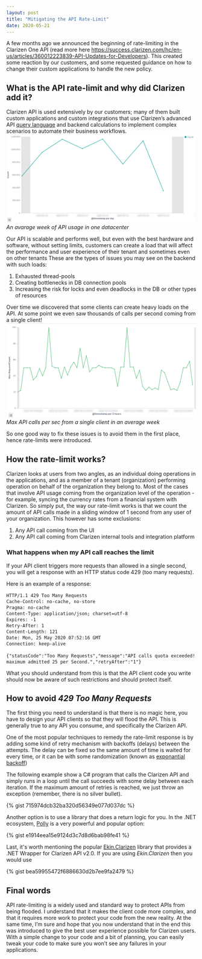 ```yaml
---
layout: post
title: "Mitigating the API Rate-Limit"
date: 2020-05-21
---
```


A few months ago we announced the beginning of rate-limiting in the Clarizen One API (read more here https://success.clarizen.com/hc/en-us/articles/360012223839-API-Updates-for-Developers). This created some reaction by our customers, and some requested guidance on how to change their custom applications to handle the new policy.

## What is the API rate-limit and why did Clarizen add it?
Clarizen API is used extensively by our customers; many of them built custom applications and custom integrations that use Clarizen’s advanced API [query language](https://api.clarizen.com/V2.0/services/data/Query) and backend calculations to implement complex scenarios to automate their business workflows.
![An avarage week of API usage in one datacenter](mitigating-api-rate-limit/typical-week-api-usage.png)*An avarage week of API usage in one datacenter*

Our API is scalable and performs well, but even with the best hardware and software, without setting limits, customers can create a load that will affect the performance and user experience of their tenant and sometimes even on other tenants
These are the types of issues you may see on the backend with such loads:
1.	Exhausted thread-pools
2.	Creating bottlenecks in DB connection pools
3.	Increasing the risk for locks and even deadlocks in the DB or other types of resources


Over time we discovered that some clients can create heavy loads on the API. At some point we even saw thousands of calls per second coming from a single client!
![Max API calls per sec from a single client in an average week](mitigating-api-rate-limit/max-request-count-per-sec-in-week.png)*Max API calls per sec from a single client in an average week*

So one good way to fix these issues is to avoid them in the first place, hence rate-limits were introduced.

## How the rate-limit works?
Clarizen looks at users from two angles, as an individual doing operations in the applications, and as a member of a tenant (organization) performing operation on behalf of the organization they belong to.
Most of the cases that involve API usage coming from the organization level of the operation - for example, syncing the currency rates from a financial system with Clarizen.
So simply put, the way our rate-limit works is that we count the amount of API calls made in a sliding window of 1 second from any user of your organization. This however has some exclusions:
1.	Any API call coming from the UI
2.	Any API call coming from Clarizen internal tools and integration platform

### What happens when my API call reaches the limit
If your API client triggers more requests than allowed in a single second, you will get a response with an HTTP status code 429 (too many requests).

Here is an example of a response:
```
HTTP/1.1 429 Too Many Requests
Cache-Control: no-cache, no-store
Pragma: no-cache
Content-Type: application/json; charset=utf-8
Expires: -1
Retry-After: 1
Content-Length: 121
Date: Mon, 25 May 2020 07:52:16 GMT
Connection: keep-alive

{"statusCode":"Too Many Requests","message":"API calls quota exceeded! maximum admitted 25 per Second.","retryAfter":"1"}
```

What you should understand from this is that the API client code you write should now be aware of such restrictions and should protect itself.

## How to avoid _429 Too Many Requests_
The first thing you need to understand is that there is no magic here, you have to design your API clients so that they will flood the API. This is generally true to any API you consume, and specifically the Clarizen API.

One of the most popular techniques to remedy the rate-limit response is by adding some kind of retry mechanism with backoffs (delays) between the attempts. The delay can be fixed so the same amount of time is waited for every time, or it can be with some randomization (known as [exponantial backoff](https://en.wikipedia.org/wiki/Exponential_backoff))

The following example show a C# program that calls the Clarizen API and simply runs in a loop until the call succeeds with some delay between each iteration. If the maximum amount of retries is reached, we just throw an exception (remember, there is no silver bullet).

{% gist 715974dcb32ba320d56349e077d037dc %}

Another option is to use a library that does a return logic for you. In the .NET ecosystem, [Polly](https://github.com/App-vNext/Polly) is a very powerful and popular option:

{% gist e1914eea15e9124d3c7d8d6bab98fe41 %}

Last, it's worth mentioning the popular [Ekin.Clarizen](https://github.com/ekincaglar/clarizen) library that provides a .NET Wrapper for Clarizen API v2.0. If you are using _Ekin.Clarizen_ then you would use

{% gist bea59955472f6886630d2b7ee9fa2479 %}

## Final words
API rate-limiting is a widely used and standard way to protect APIs from being flooded. I understand that it makes the client code more complex, and that it requires more work to protect your code from the new reality. At the same time, I’m sure and hope that you now understand that in the end this was introduced to give the best user experience possible for Clarizen users. With a simple change to your code and a bit of planning, you can easily tweak your code to make sure you won’t see any failures in your applications.